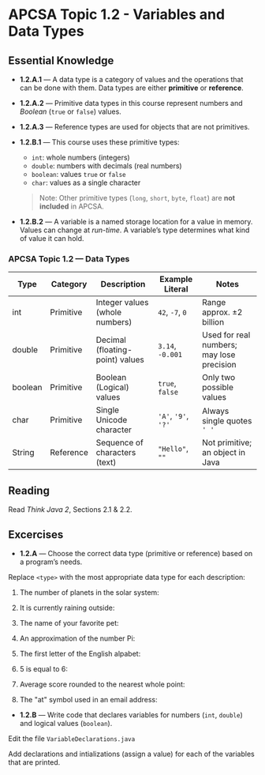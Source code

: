 # APCSA Topic 1.2 - Variables and Data Types

## Essential Knowledge

* **1.2.A.1** — A data type is a category of values and the operations that can be
  done with them. Data types are either **primitive** or **reference**.

* **1.2.A.2** — Primitive data types in this course represent numbers and
  *Boolean* (`true` or `false`) values.

* **1.2.A.3** — Reference types are used for objects that are not primitives.

* **1.2.B.1** — This course uses these primitive types:
  - `int`: whole numbers (integers)
  - `double`: numbers with decimals (real numbers)
  - `boolean`: values `true` or `false`
  - `char`: values as a single character

  > Note: Other primitive types (`long`, `short`, `byte`, `float`)
    are **not included** in APCSA.

* **1.2.B.2** — A variable is a named storage location for a value in memory.
  Values can change at *run-time*. A variable’s type determines what kind of
  value it can hold.

### APCSA Topic 1.2 — Data Types

| Type     | Category   | Description                     | Example Literal   | Notes                                  |
|----------|------------|---------------------------------|-------------------|----------------------------------------|
| int      | Primitive  | Integer values (whole numbers)  | `42`, `-7`, `0`   | Range approx. ±2 billion               |
| double   | Primitive  | Decimal (floating-point) values | `3.14`, `-0.001`  | Used for real numbers; may lose precision |
| boolean  | Primitive  | Boolean (Logical) values        | `true`, `false`   | Only two possible values                |
| char     | Primitive  | Single Unicode character        | `'A'`, `'9'`, `'?'` | Always single quotes `' '`            |
| String   | Reference  | Sequence of characters (text)   | `"Hello"`, `""`   | Not primitive; an object in Java        |

## Reading

Read *Think Java 2*, Sections 2.1 & 2.2.

## Excercises

* **1.2.A** — Choose the correct data type (primitive or reference) based on a program’s needs.  

Replace `<type>` with the most appropriate data type for each description:

1. The number of planets in the solar system: <int>

2. It is currently raining outside: <type>

3. The name of your favorite pet: <type>

4. An approximation of the number Pi: <type>

5. The first letter of the English alpabet:

6. 5 is equal to 6: <type>

7. Average score rounded to the nearest whole point: <type>

8. The "at" symbol used in an email address: <type>

* **1.2.B** — Write code that declares variables for numbers (`int`, `double`) and logical values (`boolean`).

Edit the file `VariableDeclarations.java`

Add declarations and intializations (assign a value) for each of the variables that are printed.
